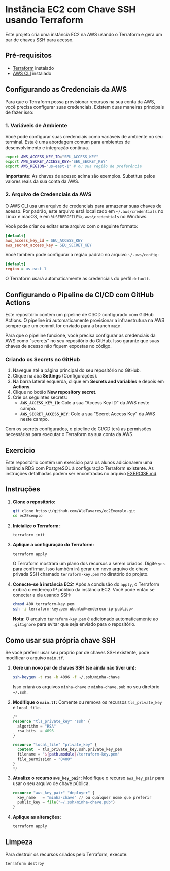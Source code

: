 # Instância EC2 com Chave SSH usando Terraform

Este projeto cria uma instância EC2 na AWS usando o Terraform e gera um par de chaves SSH para acesso.

## Pré-requisitos

*   [Terraform](https://learn.hashicorp.com/tutorials/terraform/install-cli) instalado
*   [AWS CLI](https://docs.aws.amazon.com/cli/latest/userguide/cli-chap-install.html) instalado

## Configurando as Credenciais da AWS

Para que o Terraform possa provisionar recursos na sua conta da AWS, você precisa configurar suas credenciais. Existem duas maneiras principais de fazer isso:

### 1. Variáveis de Ambiente

Você pode configurar suas credenciais como variáveis de ambiente no seu terminal. Esta é uma abordagem comum para ambientes de desenvolvimento e integração contínua.

```bash
export AWS_ACCESS_KEY_ID="SEU_ACCESS_KEY"
export AWS_SECRET_ACCESS_KEY="SEU_SECRET_KEY"
export AWS_REGION="us-east-1" # ou sua região de preferência
```

**Importante:** As chaves de acesso acima são exemplos. Substitua pelos valores reais da sua conta da AWS.

### 2. Arquivo de Credenciais da AWS

O AWS CLI usa um arquivo de credenciais para armazenar suas chaves de acesso. Por padrão, este arquivo está localizado em `~/.aws/credentials` no Linux e macOS, e em `%USERPROFILE%\.aws\credentials` no Windows.

Você pode criar ou editar este arquivo com o seguinte formato:

```ini
[default]
aws_access_key_id = SEU_ACCESS_KEY
aws_secret_access_key = SEU_SECRET_KEY
```

Você também pode configurar a região padrão no arquivo `~/.aws/config`:

```ini
[default]
region = us-east-1
```

O Terraform usará automaticamente as credenciais do perfil `default`.

## Configurando o Pipeline de CI/CD com GitHub Actions

Este repositório contém um pipeline de CI/CD configurado com GitHub Actions. O pipeline irá automaticamente provisionar a infraestrutura na AWS sempre que um commit for enviado para a branch `main`.

Para que o pipeline funcione, você precisa configurar as credenciais da AWS como "secrets" no seu repositório do GitHub. Isso garante que suas chaves de acesso não fiquem expostas no código.

### Criando os Secrets no GitHub

1.  Navegue até a página principal do seu repositório no GitHub.
2.  Clique na aba **Settings** (Configurações).
3.  Na barra lateral esquerda, clique em **Secrets and variables** e depois em **Actions**.
4.  Clique no botão **New repository secret**.
5.  Crie os seguintes secrets:
    *   **`AWS_ACCESS_KEY_ID`**: Cole a sua "Access Key ID" da AWS neste campo.
    *   **`AWS_SECRET_ACCESS_KEY`**: Cole a sua "Secret Access Key" da AWS neste campo.

Com os secrets configurados, o pipeline de CI/CD terá as permissões necessárias para executar o Terraform na sua conta da AWS.

## Exercício

Este repositório contém um exercício para os alunos adicionarem uma instância RDS com PostgreSQL à configuração Terraform existente. As instruções detalhadas podem ser encontradas no arquivo [EXERCISE.md](EXERCISE.md).

## Instruções

1.  **Clone o repositório:**
    ```bash
    git clone https://github.com/AleTavares/ec2Exemplo.git
    cd ec2Exemplo
    ```

2.  **Inicialize o Terraform:**
    ```bash
    terraform init
    ```

3.  **Aplique a configuração do Terraform:**
    ```bash
    terraform apply
    ```
    O Terraform mostrará um plano dos recursos a serem criados. Digite `yes` para confirmar. Isso também irá gerar um novo arquivo de chave privada SSH chamado `terraform-key.pem` no diretório do projeto.

4.  **Conecte-se à instância EC2:**
    Após a conclusão do `apply`, o Terraform exibirá o endereço IP público da instância EC2. Você pode então se conectar a ela usando SSH:

    ```bash
    chmod 400 terraform-key.pem
    ssh -i terraform-key.pem ubuntu@<endereco-ip-publico>
    ```

    **Nota:** O arquivo `terraform-key.pem` é adicionado automaticamente ao `.gitignore` para evitar que seja enviado para o repositório.

## Como usar sua própria chave SSH

Se você preferir usar seu próprio par de chaves SSH existente, pode modificar o arquivo `main.tf`.

1.  **Gere um novo par de chaves SSH (se ainda não tiver um):**
    ```bash
    ssh-keygen -t rsa -b 4096 -f ~/.ssh/minha-chave
    ```
    Isso criará os arquivos `minha-chave` e `minha-chave.pub` no seu diretório `~/.ssh`.

2.  **Modifique o `main.tf`:**
    Comente ou remova os recursos `tls_private_key` e `local_file`.

    ```terraform
    /*
    resource "tls_private_key" "ssh" {
      algorithm = "RSA"
      rsa_bits  = 4096
    }

    resource "local_file" "private_key" {
      content  = tls_private_key.ssh.private_key_pem
      filename = "${path.module}/terraform-key.pem"
      file_permission = "0400"
    }
    */
    ```

3.  **Atualize o recurso `aws_key_pair`:**
    Modifique o recurso `aws_key_pair` para usar o seu arquivo de chave pública.

    ```terraform
    resource "aws_key_pair" "deployer" {
      key_name   = "minha-chave" // ou qualquer nome que preferir
      public_key = file("~/.ssh/minha-chave.pub")
    }
    ```

4.  **Aplique as alterações:**
    ```bash
    terraform apply
    ```

## Limpeza

Para destruir os recursos criados pelo Terraform, execute:

```bash
terraform destroy
```
